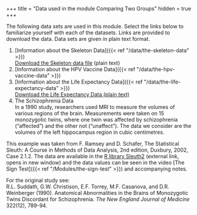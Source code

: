+++
title = "Data used in the module Comparing Two Groups"
hidden = true
+++

The following data sets are used in this module. Select the links below to familiarize yourself with each of the datasets. Links are provided to download the data. Data sets are given in plain text format.

1. [Information about the Skeleton Data]({{< ref "/data/the-skeleton-data" >}})  
[Download the Skeleton data file](../../../data/SkeletonDatacomplete.txt) (plain text)
2. [Information about the HPV Vaccine Data]({{< ref "/data/the-hpv-vaccine-data" >}})
3. [Information about the Life Expectancy Data]({{< ref "/data/the-life-expectancy-data" >}})  
[Download the Life Expectancy Data (plain text)](../../../data/LifeExpDatacomplete.txt)
4. The Schizophrenia Data  
In a 1990 study, researchers used MRI to measure the volumes of various regions of the brain. Measurements were taken on 15 monozygotic twins, where one twin was affected by schizophrenia (“affected”) and the other not (“unaffect”). The data we consider are the volumes of the left hippocampus region in cubic centimetres.  
  
This example was taken from F. Ramsey and D. Schafer, The Statistical Sleuth: A Course in Methods of Data Analysis, 2nd edition, Duxbury, 2002, Case 2.1.2. The data are available in the [R library Sleuth2](https://cran.r-project.org/web/packages/Sleuth2/Sleuth2.pdf) (external link, opens in new window) and the data values can be seen in the video [The Sign Test]({{< ref "/Modules/the-sign-test" >}}) and accompanying notes.  

For the original study see:    
R.L. Suddath, G.W. Christison, E.F. Torrey, M.F. Casanova, and D.R. Weinberger (1990). Anatomical Abnormalities in the Brains of Monozygotic Twins Discordant for Schizophrenia. *The New England Journal of Medicine* 322(12), 789-94.